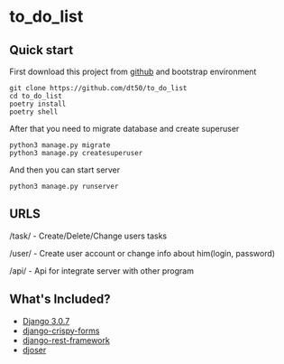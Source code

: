 # to_do_list

## Quick start
First download this project from [github](https://github.com/dt50/to_do_list) and bootstrap environment

```shell script
git clone https://github.com/dt50/to_do_list
cd to_do_list
poetry install
poetry shell
```
After that you need to migrate database and create superuser
```shell script
python3 manage.py migrate
python3 manage.py createsuperuser
```
And then you can start server
```shell script
python3 manage.py runserver
```

## URLS

/task/ - Create/Delete/Change users tasks

/user/ - Create user account or change info about him(login, password) 

/api/ - Api for integrate server with other program

## What's Included?
* [Django 3.0.7](https://www.djangoproject.com/)
* [django-crispy-forms](https://github.com/django-crispy-forms/django-crispy-forms)
* [django-rest-framework](https://www.django-rest-framework.org/)
* [djoser](https://github.com/sunscrapers/djoser)